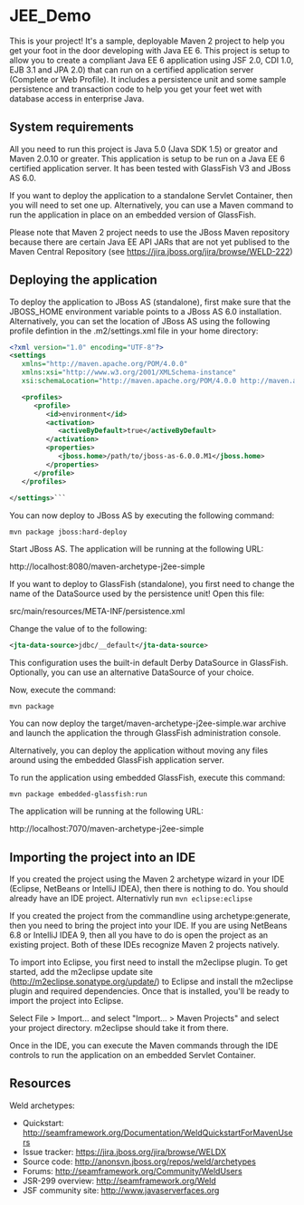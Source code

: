 # JEE_Demo

 This is your project! It's a sample, deployable Maven 2 project to help you
 get your foot in the door developing with Java EE 6. This project is setup to
 allow you to create a compliant Java EE 6 application using JSF 2.0, CDI 1.0,
 EJB 3.1 and JPA 2.0) that can run on a certified application server (Complete
 or Web Profile). It includes a persistence unit and some sample persistence
 and transaction code to help you get your feet wet with database access in
 enterprise Java. 

## System requirements

 All you need to run this project is Java 5.0 (Java SDK 1.5) or greator and
 Maven 2.0.10 or greater. This application is setup to be run on a Java EE 6
 certified application server. It has been tested with GlassFish V3 and JBoss
 AS 6.0.

 If you want to deploy the application to a standalone Servlet Container, then
 you will need to set one up. Alternatively, you can use a Maven command to run
 the application in place on an embedded version of GlassFish.

 Please note that Maven 2 project needs to use the JBoss Maven repository
 because there are certain Java EE API JARs that are not yet publised to the
 Maven Central Repository (see https://jira.jboss.org/jira/browse/WELD-222)

## Deploying the application

 To deploy the application to JBoss AS (standalone), first make sure that the
 JBOSS_HOME environment variable points to a JBoss AS 6.0 installation.
 Alternatively, you can set the location of JBoss AS using the following
 profile defintion in the .m2/settings.xml file in your home directory:
```xml
<?xml version="1.0" encoding="UTF-8"?>
<settings
   xmlns="http://maven.apache.org/POM/4.0.0"
   xmlns:xsi="http://www.w3.org/2001/XMLSchema-instance"
   xsi:schemaLocation="http://maven.apache.org/POM/4.0.0 http://maven.apache.org/xsd/settings-1.0.0.xsd">

   <profiles>
      <profile>
         <id>environment</id>
         <activation>
            <activeByDefault>true</activeByDefault>
         </activation>
         <properties>
            <jboss.home>/path/to/jboss-as-6.0.0.M1</jboss.home>
         </properties>
      </profile>
   </profiles>
   
</settings>```
```
 You can now deploy to JBoss AS by executing the following command:

  `mvn package jboss:hard-deploy`

 Start JBoss AS. The application will be running at the following URL:

  http://localhost:8080/maven-archetype-j2ee-simple

 If you want to deploy to GlassFish (standalone), you first need to change
 the name of the DataSource used by the persistence unit! Open this file:

  src/main/resources/META-INF/persistence.xml

 Change the value of <jta-data-source> to the following:
  ```xml
  <jta-data-source>jdbc/__default</jta-data-source>
  ```

 This configuration uses the built-in default Derby DataSource in GlassFish.
 Optionally, you can use an alternative DataSource of your choice.
 
 Now, execute the command:

  `mvn package`
 
 You can now deploy the target/maven-archetype-j2ee-simple.war archive and launch the
 application the through GlassFish administration console.

 Alternatively, you can deploy the application without moving any files around
 using the embedded GlassFish application server.

 To run the application using embedded GlassFish, execute this command:

  `mvn package embedded-glassfish:run`

 The application will be running at the following URL:
 
  http://localhost:7070/maven-archetype-j2ee-simple

## Importing the project into an IDE


 If you created the project using the Maven 2 archetype wizard in your IDE
 (Eclipse, NetBeans or IntelliJ IDEA), then there is nothing to do. You should
 already have an IDE project.
 Alternativly run `mvn eclipse:eclipse`

 If you created the project from the commandline using archetype:generate, then
 you need to bring the project into your IDE. If you are using NetBeans 6.8 or
 IntelliJ IDEA 9, then all you have to do is open the project as an existing
 project. Both of these IDEs recognize Maven 2 projects natively.

 To import into Eclipse, you first need to install the m2eclipse plugin. To get
 started, add the m2eclipse update site (http://m2eclipse.sonatype.org/update/)
 to Eclipse and install the m2eclipse plugin and required dependencies. Once
 that is installed, you'll be ready to import the project into Eclipse.

 Select File > Import... and select "Import... > Maven Projects" and select
 your project directory. m2eclipse should take it from there.

 Once in the IDE, you can execute the Maven commands through the IDE controls
 to run the application on an embedded Servlet Container.

## Resources


 Weld archetypes:
* Quickstart:        http://seamframework.org/Documentation/WeldQuickstartForMavenUsers
* Issue tracker:     https://jira.jboss.org/jira/browse/WELDX
* Source code:       http://anonsvn.jboss.org/repos/weld/archetypes
* Forums:            http://seamframework.org/Community/WeldUsers
* JSR-299 overview:     http://seamframework.org/Weld
* JSF community site:   http://www.javaserverfaces.org

